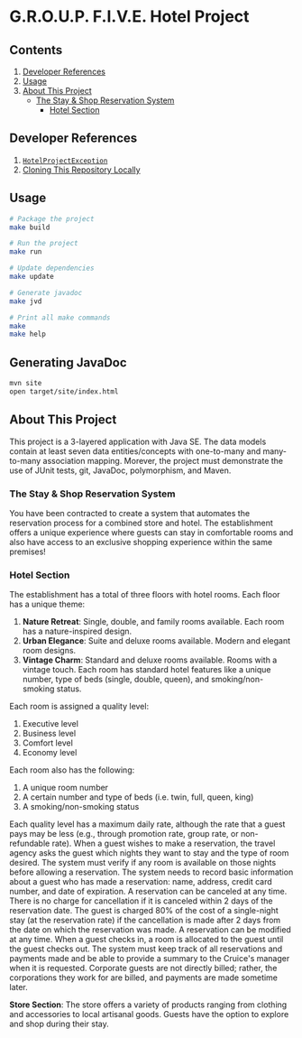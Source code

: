 # G.R.O.U.P. F.I.V.E. Hotel Project

Contents
--------

1. [Developer References](#developer-references)
1. [Usage](#usage)
1. [About This Project](#about-this-project)
    * [The Stay & Shop Reservation System](#the-stay-shop-reservation-system)
        * [Hotel Section](#hotel-section)

Developer References
--------------------

1. [`HotelProjectException`](./docs/EXCEPTIONS_README.md)
1. [Cloning This Repository Locally](./docs/INSTALLATION.md)

Usage
-----

```zsh
# Package the project
make build

# Run the project
make run

# Update dependencies
make update

# Generate javadoc
make jvd

# Print all make commands
make
make help
```

Generating JavaDoc
------------------

```zsh
mvn site
open target/site/index.html
```


About This Project
------------------

This project is a 3-layered application with Java SE. The data models contain 
at least seven data entities/concepts with one-to-many and many-to-many 
association mapping. Morever, the project must demonstrate the use of JUnit 
tests, git, JavaDoc, polymorphism, and Maven.  

### The Stay & Shop Reservation System

You have been contracted to create a system that automates the reservation 
process for a combined store and hotel. The establishment offers a unique 
experience where guests can stay in comfortable rooms and also have access to 
an exclusive shopping experience within the same premises!  

### Hotel Section

The establishment has a total of three floors with hotel rooms. Each floor has 
a unique theme:  

1. **Nature Retreat**: Single, double, and family rooms available. Each room 
   has a nature-inspired design.
2. **Urban Elegance**: Suite and deluxe rooms available. Modern and elegant 
   room designs.  
3. **Vintage Charm**: Standard and deluxe rooms available. Rooms with a vintage 
   touch. Each room has standard hotel features like a unique number, type of 
   beds (single, double, queen), and smoking/non-smoking status.  

Each room is assigned a quality level:  

1. Executive level
2. Business level
3. Comfort level
4. Economy level  

Each room also has the following:  

1. A unique room number
2. A certain number and type of beds (i.e. twin, full, queen, king)
3. A smoking/non-smoking status  

Each quality level has a maximum daily rate, although the rate that a guest 
pays may be less (e.g., through promotion rate, group rate, or non-refundable 
rate). When a guest wishes to make a reservation, the travel agency asks the 
guest which nights they want to stay and the type of room desired. The system 
must verify if any room is available on those nights before allowing a 
reservation. The system needs to record basic information about a guest who has 
made a reservation: name, address, credit card number, and date of expiration. 
A reservation can be canceled at any time. There is no charge for cancellation 
if it is canceled within 2 days of the reservation date. The guest is charged 
80% of the cost of a single-night stay (at the reservation rate) if the 
cancellation is made after 2 days from the date on which the reservation was 
made. A reservation can be modified at any time. When a guest checks in, a room 
is allocated to the guest until the guest checks out. The system must keep track 
of all reservations and payments made and be able to provide a summary to the 
Cruice's manager when it is requested. Corporate guests are not directly billed; 
rather, the corporations they work for are billed, and payments are made sometime 
later.  

**Store Section**: The store offers a variety of products ranging from clothing 
and accessories to local artisanal goods. Guests have the option to explore and 
shop during their stay.  
